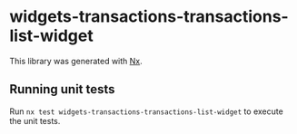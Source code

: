# widgets-transactions-transactions-list-widget

This library was generated with [Nx](https://nx.dev).

## Running unit tests

Run `nx test widgets-transactions-transactions-list-widget` to execute the unit tests.
